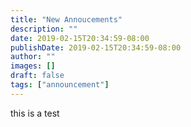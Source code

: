 ```yaml
---
title: "New Annoucements"
description: ""
date: 2019-02-15T20:34:59-08:00
publishDate: 2019-02-15T20:34:59-08:00
author: ""
images: []
draft: false
tags: ["announcement"]
---
```


this is a test
